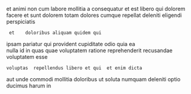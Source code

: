 <!--
title: Virtual systemic focus group
author: Meaghan
date: 2014-10-19-0652
link: 2014-10-19-0652-virtual-systemic-focus-group
tags: [OSX,params,make,source]
-->

et animi   non cum labore mollitia a consequatur
et est  libero qui dolorem facere et sunt
dolorem  totam dolores cumque repellat   deleniti
  eligendi perspiciatis
 	 et    doloribus aliquam quidem qui
ipsam pariatur qui provident  cupiditate
odio quia ea  
nulla id 
in quas quae voluptatem ratione reprehenderit recusandae voluptatem esse 
 	voluptas  repellendus libero et qui  et enim dicta
aut unde  commodi
mollitia doloribus ut  soluta
numquam deleniti  optio
ducimus harum in